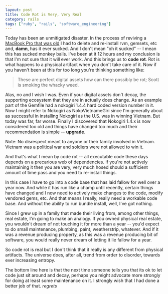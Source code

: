 ```yaml
---
layout: post
title: Code Rot is Very, Very Real
category: rails
tags: ["ruby", "rails", "software_engineering"]
---
```

Today has been an unmitigated disaster.  In the process of reviving a [MacBook Pro that was old](https://fuzzygroup.github.io/blog/osx/2016/12/06/bringing-an-old-macbook-pro-back-to-life.html) I had to delete and re-install rvm, gemsets, etc and, **damn**, has it ever sucked.  And I don't mean "oh it sucked" -- I mean this has sucked monkey balls.  I've been at it 12 hours and my conclusion is that I'm not sure that it will ever work.  And this brings us to **code rot**.  Rot is what happens to a physical artifact when you don't take care of it.  Now if you haven't been at this for too long you're thinking something like: 

> These are perfect digital assets how can there possibly be rot; Scott is smoking the whacky weed.

Alas, no and I wish I was.  Even if your digital assets don't decay, the supporting ecosystem that they are in actually does change.  As an example part of the Gemfile had a nokogiri 1.4.4 hard coded version number in it.  Now I might refer to Nokogiri as NokoVietnameGiri since I'm generally about as successful in installing Nokogiri as the U.S. was in winning Vietnam.  But today was far, far worse.  Finally I discovered that Nokogiri 1.4.x is now considered too old and things have changed too much and their recommendation is simple -- **upgrade**.

Note: No disrespect meant to anyone or their family involved in Vietnam.  Vietnam was a political war and soldiers were not allowed to win it.

And that's what I mean by code rot -- all executable code these days depends on a precarious web of dependencies.  If you're not actively maintaining it then you are very, very much hosed should a sufficient amount of time pass and you need to re-install things.

In this case I have to go into a code base that has laid fallow for well over a year now.  And while it has run like a champ until recently, certain things have changed and I now need to actively make changes to the code, modify vendored gems, etc.  And that means I really, really need a workable code base.  And without the ability to run bundle install, well, I've got nothing.

Since I grew up in a family that made their living from, among other things, real estate, I'm going to make an analogy.  If you owned physical real estate, you wouldn't dream of not touching it for more than a year -- you'd expect to do small maintenance, plumbing,  paint, weatherstrip, whatever.  And if it was a revenue producing property, as this was a revenue producing bit of software, you would really never dream of letting it lie fallow for a year.  

So code rot is real but I don't think that it really is any different from physical artifacts.  The universe does, after all, trend from order to disorder, towards ever increasing entropy.  

The bottom line here is that the next time someone tells you that its ok to let code just sit around and decay, perhaps you might advocate more strongly for doing at least some maintenance on it.  I strongly wish that I had done a better job of that.  *regrets*